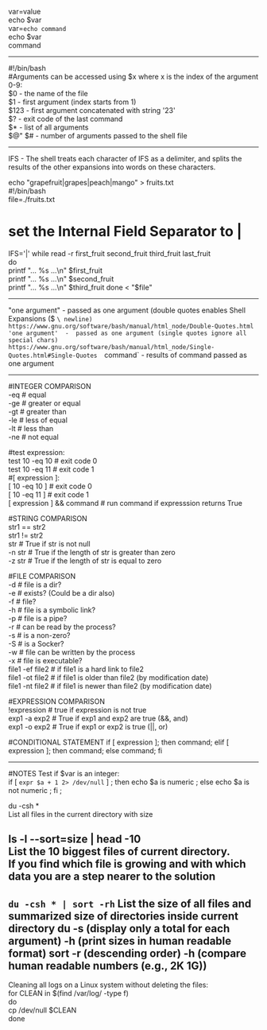 var=value  
echo $var  
var=`echo command`  
echo $var  
command  
  
----  
  
#!/bin/bash  
#Arguments can be accessed using $x where x is the index of the argument 0-9:  
$0      -  the name of the file  
$1      -  first argument (index starts from 1)  
$123    -  first argument concatenated with string '23'  
$?      -  exit code of the last command  
$*      -  list of all arguments  
$@"
$#      -  number of arguments passed to the shell file  
  
---  
  
IFS - The shell treats each character of IFS as a delimiter, and splits the results of the other expansions into words on these characters.  
  
echo "grapefruit|grapes|peach|mango" > fruits.txt  
#!/bin/bash  
file=./fruits.txt  
  
# set the Internal Field Separator to |  
IFS='|'
while read -r first_fruit second_fruit third_fruit last_fruit  
do  
        printf "... %s ...\n" $first_fruit  
        printf "... %s ...\n" $second_fruit  
        printf "... %s ...\n" $third_fruit  
done < "$file"  
  
---  
  
"one argument"  -  passed as one argument (double quotes enables Shell Expansions  ($ ` \ newline)  
                   https://www.gnu.org/software/bash/manual/html_node/Double-Quotes.html  
'one argument'  -  passed as one argument (single quotes ignore all special chars)  
                   https://www.gnu.org/software/bash/manual/html_node/Single-Quotes.html#Single-Quotes  
`command`       -  results of command passed as one argument  

---  

#INTEGER COMPARISON  
-eq # equal  
-ge # greater or equal  
-gt # greater than  
-le # less of equal  
-lt # less than  
-ne # not equal  
  
#test expression:  
test 10 -eq 10 # exit code 0  
test 10 -eq 11 # exit code 1  
#[ expression ]:  
[ 10 -eq 10 ] # exit code 0  
[ 10 -eq 11 ] # exit code 1  
[ expression ] && command # run command if expresssion returns True  
  
#STRING COMPARISON  
str1 == str2  
str1 != str2  
str # True if str is not null  
-n str # True if the length of str is greater than zero  
-z str # True if the length of str is equal to zero  
  
#FILE COMPARISON  
-d # file is a dir?  
-e # exists? (Could be a dir also)  
-f # file?  
-h # file is a symbolic link?  
-p # file is a pipe?  
-r # can be read by the process?  
-s # is a non-zero?  
-S # is a Socker?  
-w # file can be written by the process  
-x # file is executable?  
file1 -ef file2 # if file1 is a hard link to file2  
file1 -ot file2 # if file1 is older than file2 (by modification date)  
file1 -nt file2 # if file1 is newer than file2 (by modification date)  
  
#EXPRESSION COMPARISON  
!expression # true if expression is not true  
exp1 -a exp2 # True if exp1 and exp2 are true (&&, and)  
exp1 -o exp2 # True if exp1 or exp2 is true (||, or)  

#CONDITIONAL STATEMENT
if [ expression ]; then command; elif [ expression ]; then command; else command; fi
















---
#NOTES
Test if $var is an integer:  
if [ `expr $a + 1 2> /dev/null` ] ; then echo $a is numeric ; else echo $a is not numeric ; fi ;  
  
du -csh *  
List all files in the current directory with size

ls -l --sort=size | head -10  
List the 10 biggest files of current directory.  
If you find which file is growing and with which data you are a step nearer to the solution  
-----
`du -csh * | sort -rh`
List the size of all files and summarized size of directories inside current directory
du
    -s (display only a total for each argument)
    -h (print sizes in human readable format)
sort
    -r (descending order)
    -h (compare human readable numbers (e.g., 2K 1G))
----

Cleaning all logs on a Linux system without deleting the files:  
for CLEAN in $(find /var/log/ -type f)  
do  
    cp /dev/null  $CLEAN  
done  


